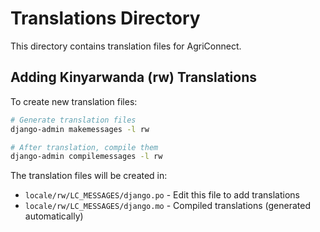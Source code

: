 # Translations Directory

This directory contains translation files for AgriConnect.

## Adding Kinyarwanda (rw) Translations

To create new translation files:

```bash
# Generate translation files
django-admin makemessages -l rw

# After translation, compile them
django-admin compilemessages -l rw
```

The translation files will be created in:
- `locale/rw/LC_MESSAGES/django.po` - Edit this file to add translations
- `locale/rw/LC_MESSAGES/django.mo` - Compiled translations (generated automatically)
```
